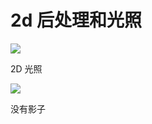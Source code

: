 # 2d 后处理和光照

![](https://mmbiz.qpic.cn/mmbiz_jpg/jlMCD4Fz8diaLOicdUVpicNZ4fdczauSJZfMAVR1BS4wqnU33mHUyQkkAIzkx4wZ9xAgNnJnoAkhhAaHpOCGACUpw/640?wx_fmt=jpeg&from=appmsg&tp=webp&wxfrom=5&wx_lazy=1&wx_co=1)

2D 光照

![](https://mmbiz.qpic.cn/mmbiz_jpg/jlMCD4Fz8diaLOicdUVpicNZ4fdczauSJZf3PNls8CBpvw8h3nfCKQKEnDoQ9g0wNQibrUWsoH08PtRzWYKDx2C5fA/640?wx_fmt=jpeg&from=appmsg&tp=webp&wxfrom=5&wx_lazy=1&wx_co=1)

没有影子